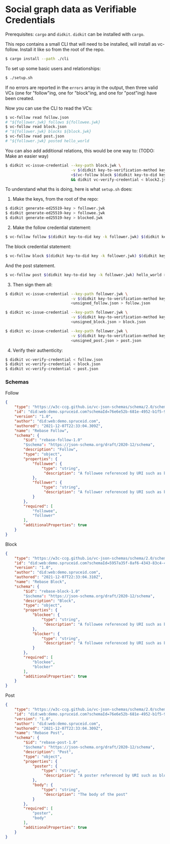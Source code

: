 # Social graph data as Verifiable Credentials

Prerequisites: `cargo` and `didkit`. `didkit` can be installed with `cargo`.

This repo contains a small CLI that will need to be installed, will install as vc-follow. Install it like so from the root of the repo.
```bash
$ cargo install --path ./cli
```

To set up some basic users and relationships:
```bash
$ ./setup.sh
```

If no errors are reported in the `errors` array in the output, then three valid VCs (one for "follow"ing, one for "block"ing, and one for "post"ing) have been created.

Now you can use the CLI to read the VCs:
```bash
$ vc-follow read follow.json
# "${follower.jwk} follows ${followee.jwk}
$ vc-follow read block.json
# "${follower.jwk} blocks ${block.jwk}
$ vc-follow read post.json
# "${follower.jwk} posted hello_world
```

You can also add additional relations, this would be one way to:
(TODO: Make an easier way)
```bash
$ didkit vc-issue-credential --key-path block.jwk \
                             -v $(didkit key-to-verification-method key --key-path block.jwk) -p assertionMethod \
                             <$(vc-follow block $(didkit key-to-did key -k block.jwk) $(didkit key-to-did key -k follower.jwk)) > block2.json \ 
                             && didkit vc-verify-credential < block2.json && vc-follow read block2.json
```

To understand what ths is doing, here is what `setup.sh` does:
1. Make the keys, from the root of the repo:
```bash
$ didkit generate-ed25519-key > follower.jwk
$ didkit generate-ed25519-key > followee.jwk
$ didkit generate-ed25519-key > blocked.jwk
```

2. Make the follow credential statement:
```bash
$ vc-follow follow $(didkit key-to-did key -k follower.jwk) $(didkit key-to-did key -k followee.jwk) > unsigned_follow.json
```
The block credential statement:
```bash
$ vc-follow block $(didkit key-to-did key -k follower.jwk) $(didkit key-to-did key -k blocked.jwk) > unsigned_block.json
```
And the post statement.
```bash
$ vc-follow post $(didkit key-to-did key -k follower.jwk) hello_world > unsigned_post.json
```

3. Then sign them all:
```bash
$ didkit vc-issue-credential --key-path follower.jwk \
                             -v $(didkit key-to-verification-method key --key-path follower.jwk) -p assertionMethod \
                             <unsigned_follow.json > follow.json

$ didkit vc-issue-credential --key-path follower.jwk \
                             -v $(didkit key-to-verification-method key --key-path follower.jwk) -p assertionMethod \
                             <unsigned_block.json > block.json

$ didkit vc-issue-credential --key-path follower.jwk \
                             -v $(didkit key-to-verification-method key --key-path follower.jwk) -p assertionMethod \
                             <unsigned_post.json > post.json

```

4. Verify their authenticity:
```bash
$ didkit vc-verify-credential < follow.json
$ didkit vc-verify-credential < block.json
$ didkit vc-verify-credential < post.json
```
### Schemas
Follow
```json
{
    "type": "https://w3c-ccg.github.io/vc-json-schemas/schema/2.0/schema.json",
    "id": "did:web:demo.spruceid.com?schemaId=76e6e52b-681e-4952-b1f5-9b670144a5ba&version=1.0",
    "version": "1.0",
    "author": "did:web:demo.spruceid.com",
    "authored": "2021-12-07T22:33:04.309Z",
    "name": "Rebase Follow",
    "schema": {
        "$id": "rebase-follow-1.0"
        "$schema": "https://json-schema.org/draft/2020-12/schema",
        "description": "Follow",
        "type": "object",
        "properties": {
            "followee": {
                "type": "string",
                 "description": "A followee referenced by URI such as blockchainAddress, DID, etc"
            },
            "follower": {
                "type": "string",
                 "description": "A follower referenced by URI such as blockchainAddress, DID, etc"
            }
        },
        "required": [
            "followee",
            "follower"
        ],
        "additionalProperties": true
    }
}
```

Block
```json
{
    "type": "https://w3c-ccg.github.io/vc-json-schemas/schema/2.0/schema.json",
    "id": "did:web:demo.spruceid.com?schemaId=5957a35f-8af6-4343-83c4-4198e875bad9&version=1.0",
    "version": "1.0",
    "author": "did:web:demo.spruceid.com",
    "authored": "2021-12-07T22:33:04.310Z",
    "name": "Rebase Block",
    "schema": {
        "$id": "rebase-block-1.0"
        "$schema": "https://json-schema.org/draft/2020-12/schema",
        "description": "Block",
        "type": "object",
        "properties": {
            "blockee": {
                "type": "string",
                 "description": "A followee referenced by URI such as blockchainAddress, DID, etc"
            },
            "blocker": {
                "type": "string",
                 "description": "A followee referenced by URI such as blockchainAddress, DID, etc"
            }
        },
        "required": [
            "blockee",
            "blocker"
        ],
        "additionalProperties": true
    }
}
```
Post
```json
{
    "type": "https://w3c-ccg.github.io/vc-json-schemas/schema/2.0/schema.json",
    "id": "did:web:demo.spruceid.com?schemaId=76e6e52b-681e-4952-b1f5-9b670144a5ba&version=1.0",
    "version": "1.0",
    "author": "did:web:demo.spruceid.com",
    "authored": "2021-12-07T22:33:04.309Z",
    "name": "Rebase Post",
    "schema": {
        "$id": "rebase-post-1.0"
        "$schema": "https://json-schema.org/draft/2020-12/schema",
        "description": "Post",
        "type": "object",
        "properties": {
            "poster": {
                "type": "string",
                 "description": "A poster referenced by URI such as blockchainAddress, DID, etc"
            },
            "body": {
                "type": "string",
                 "description": "The body of the post"
            }
        },
        "required": [
            "poster",
            "body"
        ],
        "additionalProperties": true
    }
}
```